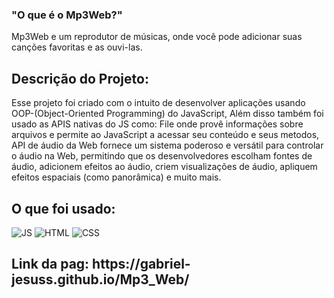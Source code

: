 
<h3>"O que é o Mp3Web?"</h3>
 <p>
   
  Mp3Web e um reprodutor de músicas, onde você pode adicionar suas canções favoritas e as ouvi-las.
  </p>
<h2>Descrição do Projeto:</h2>
<p>Esse projeto foi criado com o intuito de desenvolver aplicações usando OOP-(Object-Oriented Programming) do JavaScript, Além disso também foi usado as APIS nativas do JS como: File onde provê informações sobre arquivos e permite ao JavaScript a acessar seu conteúdo e seus metodos,
  API de áudio da Web fornece um sistema poderoso e versátil para controlar o áudio na Web, permitindo que os desenvolvedores escolham fontes de áudio, adicionem efeitos ao áudio,
  criem visualizações de áudio, apliquem efeitos espaciais (como panorâmica) e muito mais. </p>
 <h2>O que foi usado:</h2>
 
  ![JS](https://img.shields.io/badge/JavaScript-323330?style=for-the-badge&logo=javascript&logoColor=F7DF1E)
  ![HTML](https://img.shields.io/badge/HTML5-E34F26?style=for-the-badge&logo=html5&logoColor=white)
  ![CSS](https://img.shields.io/badge/CSS3-1572B6?style=for-the-badge&logo=css3&logoColor=white)

<h2><link>Link da pag: https://gabriel-jesuss.github.io/Mp3_Web/</link></h2>
